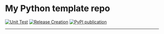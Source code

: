 # My Python template repo


[![Unit Test](https://github.com/fretboarder/citemplate/actions/workflows/test.yml/badge.svg)](https://github.com/fretboarder/citemplate/actions/workflows/test.yml)
[![Release Creation](https://github.com/fretboarder/citemplate/actions/workflows/releaseplease.yml/badge.svg)](https://github.com/fretboarder/citemplate/actions/workflows/releaseplease.yml)
[![PyPI publication](https://github.com/fretboarder/citemplate/actions/workflows/publish.yml/badge.svg)](https://github.com/fretboarder/citemplate/actions/workflows/publish.yml)

---
